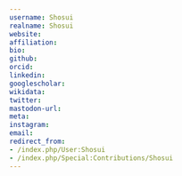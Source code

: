 ```yaml
---
username: Shosui
realname: Shosui
website: 
affiliation: 
bio: 
github: 
orcid: 
linkedin: 
googlescholar: 
wikidata: 
twitter: 
mastodon-url: 
meta:
instagram:
email:
redirect_from:
- /index.php/User:Shosui
- /index.php/Special:Contributions/Shosui
---
```

